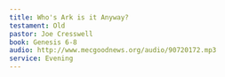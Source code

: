 ```yaml
---
title: Who's Ark is it Anyway?
testament: Old
pastor: Joe Cresswell 
book: Genesis 6-8 
audio: http://www.mecgoodnews.org/audio/90720172.mp3
service: Evening
---
```

